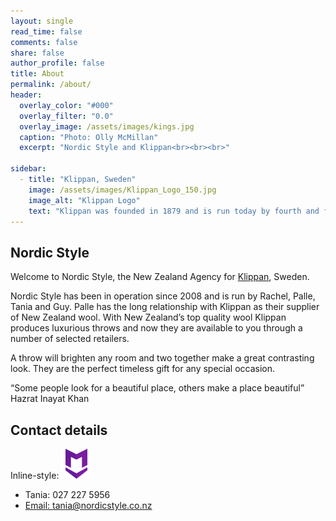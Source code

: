 ```yaml
---
layout: single
read_time: false
comments: false
share: false
author_profile: false
title: About
permalink: /about/
header:
  overlay_color: "#000"
  overlay_filter: "0.0"
  overlay_image: /assets/images/kings.jpg
  caption: "Photo: Olly McMillan"
  excerpt: "Nordic Style and Klippan<br><br><br>"

sidebar:
  - title: "Klippan, Sweden"
    image: /assets/images/Klippan_Logo_150.jpg
    image_alt: "Klippan Logo"
    text: "Klippan was founded in 1879 and is run today by fourth and fifth generation descendents.  Klippan is based in the village of Klippan on the southern tip of Sweden. <br><br>Klippan manufactures their blankets and throws in our their factories.  They only use natural materials and try to use eco-material as much as possible."
---
```


## Nordic Style

Welcome to Nordic Style, the New Zealand Agency for [Klippan](https://https://klippanyllefabrik.com), Sweden.


Nordic Style has been in operation since 2008 and is run by Rachel, Palle, Tania and Guy. Palle has the long relationship with Klippan as their supplier of New Zealand wool. With New Zealand’s top quality wool Klippan produces luxurious throws and now they are available to you through a number of selected retailers.

A throw will brighten any room and two together make a great contrasting look. They are the perfect timeless gift for any special occasion.


“Some people look for a beautiful place, others make a place beautiful”
Hazrat Inayat Khan



## Contact details

Inline-style: 
![alt text](https://github.com/adam-p/markdown-here/raw/master/src/common/images/icon48.png "Logo Title Text 1")



<div class="author__urls-wrapper">
    <ul class="author__urls social-icons" style="">
        <li itemprop="homeLocation" itemscope="" itemtype="http://schema.org/Place">
            <i class="fa fa-phone-square" aria-hidden="true"></i> 
            Tania:  027 227 5956
        </li>
        <li>
            <a href="mailto:tania@nordicstyle.co.nz">
                <i class="fa fa-fw fa-envelope-square" aria-hidden="true"></i>
                <meta itemprop="email" content="tania@nordicstyle.co.nz">
                Email:  tania@nordicstyle.co.nz
            </a>
        </li>
    </ul>
</div>


